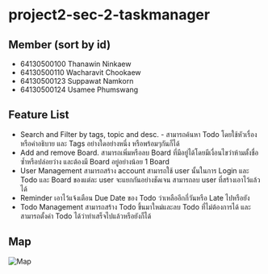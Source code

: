 # project2-sec-2-taskmanager

## Member (sort by id)

- 64130500100 Thanawin Ninkaew
- 64130500110 Wacharavit Chookaew
- 64130500123 Suppawat Namkorn
- 64130500124 Usamee Phumswang

## Feature List

- Search and Filter by tags, topic and desc.
      - สามารถค้นหา Todo โดยใช้หัวเรื่องหรือคำอธิบาย และ Tags อย่างใดอย่างหนึ่ง หรือพร้อมๆกันก็ได้ 
- Add and remove Board.
	      สามารถเพิ่มหรือลบ Board ที่มีอยู่ได้โดยมีเงื่อนไขว่าห้ามตั้งชื่อซ้ำหรือปล่อยว่าง และต้องมี Board อยู่อย่างน้อย 1 Board
- User Management
        สามารถสร้าง account สามารถใช้ user นั้นในการ Login และ Todo และ Board ของแต่ละ user จะแยกกันอย่างชัดเจน สามารถลบ user ที่สร้างเอาไว้แล้วได้
- Reminder 
        เอาไว้แจ้งเตือน Due Date ของ Todo ว่าเหลืออีกกี่วันหรือ Late ไปหรือยัง
- Todo Management 
	      สามารถสร้าง Todo ขึ้นมาใหม่และลบ Todo ที่ไม่ต้องการได้ และสามารถตั้งค่า Todo ได้ว่าทำเสร็จไปแล้วหรือยังก็ได้

## Map
![Map](https://user-images.githubusercontent.com/88129589/229343177-a82b4e44-ecfa-443d-b5c2-17de65baa9c2.JPG)
